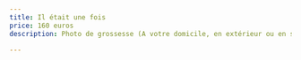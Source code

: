 ```yaml
---
title: Il était une fois
price: 160 euros
description: Photo de grossesse (A votre domicile, en extérieur ou en studio)

---
```

